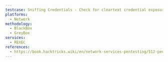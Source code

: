 ```yaml
---
testcase: Sniffing Credentials - Check for cleartext credential exposure by capturing and parsing Rexec traffic with tshark or Wireshark (“Decode As… TCP 512 → REXEC”), verifying if usernames/passwords/commands are readable directly from the wire
platforms: 
  - Network
methodology: 
  - BlackBox
  - GreyBox
services:
  - REXEC
references:
  - https://book.hacktricks.wiki/en/network-services-pentesting/512-pentesting-rexec.html
---
```

